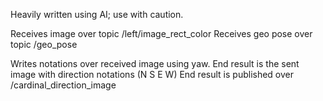 Heavily written using AI; use with caution.

Receives image over topic /left/image_rect_color
Receives geo pose over topic /geo_pose

Writes notations over received image using yaw. End result is the sent image with direction notations (N S E W)
End result is published over /cardinal_direction_image